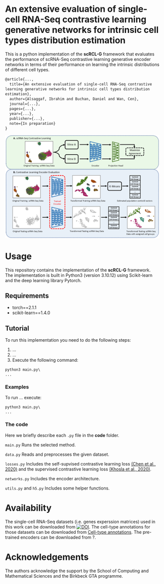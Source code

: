 # An extensive evaluation of single-cell RNA-Seq contrastive learning generative networks for intrinsic cell types distribution estimation
This is a python implementation of the **scRCL-G** framework that evaluates the performance of scRNA-Seq contrastive learning generative encoder networks in terms of their performance on learning the intrinsic distributions of different cell types.
```
@article{...,
  title={An extensive evaluation of single-cell RNA-Seq contrastive learning generative networks for intrinsic cell types distribution estimation},
  author={Alsaggaf, Ibrahim and Buchan, Daniel and Wan, Cen},
  journal={...},
  pages={...},
  year={...},
  publisher={...},
  note={In preparation}
}
```

<p align="center">
  <img src="images/Flowchart.png" width="900" title="AF-RCL flow-chart">
</p>

# Usage
This repository contains the implementation of the **scRCL-G** framework. The implementation is built in Python3 (version 3.10.12) using Scikit-learn and the deep learning library Pytorch. 

## Requirements
- torch==2.1.1
- scikit-learn==1.4.0

## Tutorial
To run this implementation you need to do the following steps:
1. ...
2. ...
3. Execute the following command:

```
python3 main.py\
...
```

### Examples
To run ... execute:
```
python3 main.py\
...
```

### The code
Here we briefly describe each `.py` file in the **code** folder.

`main.py` Runs the selected method.

`data.py` Reads and preprocesses the given dataset.

`losses.py` Includes the self-supvised contrastive learning loss [(Chen et al., 2020)](http://proceedings.mlr.press/v119/chen20j.html) and the supervised contrastive learning loss [(Khosla et al., 2020)](https://proceedings.neurips.cc/paper/2020/hash/d89a66c7c80a29b1bdbab0f2a1a94af8-Abstract.html).

`networks.py` Includes the encoder architecture.

`utils.py` and `h5.py` Includes some helper functions.

# Availability
The single-cell RNA-Seq datasets (i.e. genes experssion matrices) used in this work can be downloaded from [![DOI](https://zenodo.org/badge/DOI/10.5281/zenodo.8087611.svg)](https://doi.org/10.5281/zenodo.8087611). The cell-type annotations for those datasets can be downloaded from [Cell-type annotations](https://github.com/ibrahimsaggaf/AFRCL/tree/main/Cell-type%20annotations). The pre-trained encoders can be downloaded from ?.

# Acknowledgements
The authors acknowledge the support by the School of Computing and Mathematical Sciences and the Birkbeck GTA programme.

